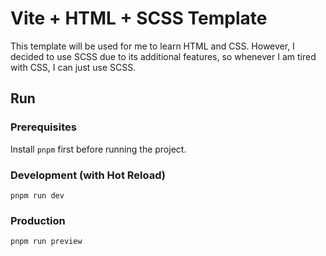 # Vite + HTML + SCSS Template

This template will be used for me to learn HTML and CSS. However, I decided to use SCSS due to its additional features, so whenever I am tired with CSS, I can just use SCSS.

## Run

### Prerequisites

Install `pnpm` first before running the project.

### Development (with Hot Reload)

`pnpm run dev`

### Production

`pnpm run preview`
